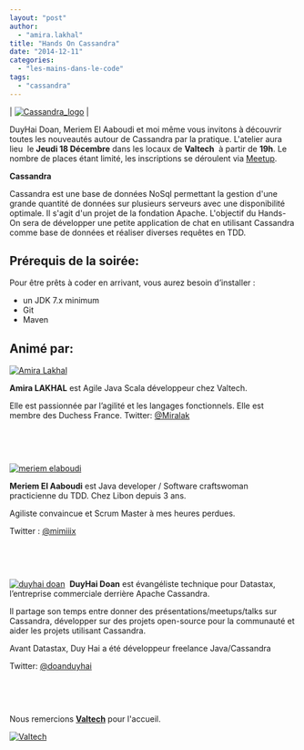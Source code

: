 ```yaml
---
layout: "post"
author: 
  - "amira.lakhal"
title: "Hands On Cassandra"
date: "2014-12-11"
categories: 
  - "les-mains-dans-le-code"
tags: 
  - "cassandra"
---
```


| [![Cassandra_logo](/assets/2014/12/2014-12-11-hands-on-cassandra/Cassandra_logo.png)](/assets/2014/12/2014-12-11-hands-on-cassandra/Cassandra_logo.png) |

DuyHai Doan, Meriem El Aaboudi et moi même vous invitons à découvrir toutes les nouveautés autour de Cassandra par la pratique. L'atelier aura lieu  le **Jeudi 18 Décembre** dans les locaux de **Valtech**  à partir de **19h**. Le nombre de places étant limité, les inscriptions se déroulent via [Meetup](http://www.meetup.com/Duchess-France-Meetup/events/219188586/).

**Cassandra**

Cassandra est une base de données NoSql permettant la gestion d'une grande quantité de données sur plusieurs serveurs avec une disponibilité optimale. Il s'agit d'un projet de la fondation Apache. L'objectif du Hands-On sera de développer une petite application de chat en utilisant Cassandra comme base de données et réaliser diverses requêtes en TDD.

## Prérequis de la soirée:

Pour être prêts à coder en arrivant, vous aurez besoin d’installer :

- un JDK 7.x minimum
- Git
- Maven

## Animé par:

[![Amira Lakhal](/assets/2014/12/2014-12-11-hands-on-cassandra/049d377466738d7fff90a23581e0f85d.jpeg)](/assets/2014/12/2014-12-11-hands-on-cassandra/049d377466738d7fff90a23581e0f85d.jpeg)

**Amira LAKHAL** est Agile Java Scala développeur chez Valtech.

Elle est passionnée par l’agilité et les langages fonctionnels. Elle est membre des Duchess France. Twitter: [@Miralak](https://twitter.com/MiraLak)

 

 

[![meriem elaboudi](/assets/2014/12/2014-12-11-hands-on-cassandra/meriem_avatar-150x150.jpeg)](/assets/2014/12/2014-12-11-hands-on-cassandra/meriem_avatar.jpeg)

**Meriem El Aaboudi** est Java developer / Software craftswoman practicienne du TDD. Chez Libon depuis 3 ans.

Agiliste convaincue et Scrum Master à mes heures perdues.

Twitter : [@mimiiix](https://twitter.com/mimiiix)

 

 

[![duyhai doan](/assets/2014/12/2014-12-11-hands-on-cassandra/duyhai-150x150.png)](/assets/2014/12/2014-12-11-hands-on-cassandra/duyhai.png)  **DuyHai Doan** est évangéliste technique pour Datastax, l’entreprise commerciale derrière Apache Cassandra.

Il partage son temps entre donner des présentations/meetups/talks sur Cassandra, développer sur des projets open-source pour la communauté et aider les projets utilisant Cassandra.

Avant Datastax, Duy Hai a été développeur freelance Java/Cassandra

Twitter: [@doanduyhai](http://www.twitter.com/doanduyhai)

 

 

Nous remercions [**Valtech**](http://www.valtech.fr/fr) pour l'accueil.

[![Valtech](/assets/2014/12/2014-12-11-hands-on-cassandra/Valtech-logo-e1337915421508-300x86.png)](/assets/2014/12/2014-12-11-hands-on-cassandra/Valtech-logo-e1337915421508.png)
